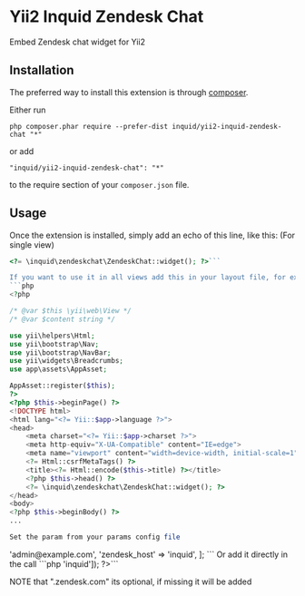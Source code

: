Yii2 Inquid Zendesk Chat
========================
Embed Zendesk chat widget for Yii2

Installation
------------

The preferred way to install this extension is through [composer](http://getcomposer.org/download/).

Either run

```
php composer.phar require --prefer-dist inquid/yii2-inquid-zendesk-chat "*"
```

or add

```
"inquid/yii2-inquid-zendesk-chat": "*"
```

to the require section of your `composer.json` file.


Usage
-----

Once the extension is installed, simply add an echo of this line, like this:
(For single view)
```php
<?= \inquid\zendeskchat\ZendeskChat::widget(); ?>```

If you want to use it in all views add this in your layout file, for example:
```php
<?php

/* @var $this \yii\web\View */
/* @var $content string */

use yii\helpers\Html;
use yii\bootstrap\Nav;
use yii\bootstrap\NavBar;
use yii\widgets\Breadcrumbs;
use app\assets\AppAsset;

AppAsset::register($this);
?>
<?php $this->beginPage() ?>
<!DOCTYPE html>
<html lang="<?= Yii::$app->language ?>">
<head>
    <meta charset="<?= Yii::$app->charset ?>">
    <meta http-equiv="X-UA-Compatible" content="IE=edge">
    <meta name="viewport" content="width=device-width, initial-scale=1">
    <?= Html::csrfMetaTags() ?>
    <title><?= Html::encode($this->title) ?></title>
    <?php $this->head() ?>
    <?= \inquid\zendeskchat\ZendeskChat::widget(); ?>
</head>
<body>
<?php $this->beginBody() ?>
...

Set the param from your params config file

```
<?php

return [
    'adminEmail' => 'admin@example.com',
    'zendesk_host' => 'inquid',
];
```
Or add it directly in the call
```php
<?= \inquid\zendeskchat\ZendeskChat::widget(['host'=>'inquid']); ?>```

NOTE that ".zendesk.com" its optional, if missing it will be added

